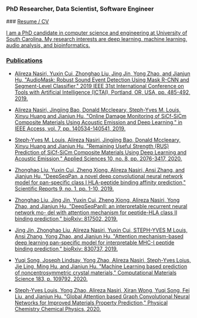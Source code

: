<h3> PhD Researcher, Data Scientist, Software Engineer </h3>
### <a href="my_files/Ali_Nasiri_resume.pdf" target="_blank">Resume / CV 

I am a PhD candidate in computer science and engineering at University of South Carolina. My research interests are deep learning, machine learning, audio analysis, and bioinformatics.

### Publications
* Alireza Nasiri, Yuxin Cui, Zhonghao Liu, Jing Jin, Yong Zhao, and Jianjun Hu, "AudioMask: Robust Sound Event Detection Using Mask R-CNN and Segment-Level Classifier," 2019 IEEE 31st International Conference on Tools with Artificial Intelligence (ICTAI), Portland, OR, USA, pp. 485-492, 2019. 
 
* Alireza Nasiri, Jingjing Bao, Donald Mccleeary, Steph-Yves M. Louis, Xinyu Huang and Jianjun Hu, "Online Damage Monitoring of SiCf-SiCm Composite Materials Using Acoustic Emission and Deep Learning," in IEEE Access, vol. 7, pp. 140534-140541, 2019.
 
* Steph-Yves M. Louis, Alireza Nasiri, Jingjing Bao, Donald Mccleeary, Xinyu Huang and Jianjun Hu, "Remaining Useful Strength (RUS) Prediction of SiCf-SiCm Composite Materials Using Deep Learning and Acoustic Emission," Applied Sciences 10, no. 8, pp. 2076-3417, 2020.
 
* Zhonghao Liu, Yuxin Cui, Zheng Xiong, Alireza Nasiri, Ansi Zhang, and Jianjun Hu, "DeepSeqPan, a novel deep convolutional neural network model for pan-specific class I HLA-peptide binding affinity prediction," Scientific Reports 9, no. 1, pp. 1-10, 2019.
 
* Zhonghao Liu, Jing Jin, Yuxin Cui, Zheng Xiong, Alireza Nasiri, Yong Zhao, and Jianjun Hu, "DeepSeqPanII: an interpretable recurrent neural network mo- del with attention mechanism for peptide-HLA class II binding prediction," bioRxiv: 817502, 2019.
 
* Jing Jin, Zhonghao Liu, Alireza Nasiri, Yuxin Cui, STEPH-YVES M Louis, Ansi Zhang, Yong Zhao, and Jianjun Hu, "Attention mechanism-based deep learning pan-specific model for interpretable MHC-I peptide binding prediction," bioRxiv: 830737, 2019. 
 
* Yuqi Song, Joseph Lindsay, Yong Zhao, Alireza Nasiri, Steph-Yves Loius, Jie Ling, Ming Hu, and Jianjun Hu. "Machine Learning based prediction of noncentrosymmetric crystal materials," Computational Materials Science 183, p. 109792, 2020.
 
* Steph-Yves Louis, Yong Zhao, Alireza Nasiri, Xiran Wong, Yuqi Song, Fei Liu, and Jianjun Hu. "Global Attention based Graph Convolutional Neural Networks for Improved Materials Property Prediction," Physical Chemistry Chemical Physics, 2020.
